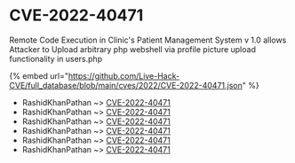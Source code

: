 # CVE-2022-40471

Remote Code Execution in Clinic's Patient Management System v 1.0 allows Attacker to Upload arbitrary php webshell via profile picture upload functionality in users.php

{% embed url="https://github.com/Live-Hack-CVE/full_database/blob/main/cves/2022/CVE-2022-40471.json" %}


* RashidKhanPathan ~> [CVE-2022-40471](https://www.alice-snow.ru/2022/database/cve-2022-40471/cve-2022-40471-rashidkhanpathan)
* RashidKhanPathan ~> [CVE-2022-40471](https://www.alice-snow.ru/2022/database/cve-2022-40471/cve-2022-40471-rashidkhanpathan)
* RashidKhanPathan ~> [CVE-2022-40471](https://www.alice-snow.ru/2022/database/cve-2022-40471/cve-2022-40471-rashidkhanpathan)
* RashidKhanPathan ~> [CVE-2022-40471](https://www.alice-snow.ru/2022/database/cve-2022-40471/cve-2022-40471-rashidkhanpathan)
* RashidKhanPathan ~> [CVE-2022-40471](https://www.alice-snow.ru/2022/database/cve-2022-40471/cve-2022-40471-rashidkhanpathan)
* RashidKhanPathan ~> [CVE-2022-40471](https://www.alice-snow.ru/2022/database/cve-2022-40471/cve-2022-40471-rashidkhanpathan)